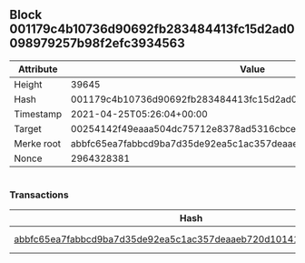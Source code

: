 ## Block 001179c4b10736d90692fb283484413fc15d2ad0098979257b98f2efc3934563

Attribute | Value
--- | ---
Height | 39645
Hash | 001179c4b10736d90692fb283484413fc15d2ad0098979257b98f2efc3934563
Timestamp | 2021-04-25T05:26:04+00:00
Target | 00254142f49eaaa504dc75712e8378ad5316cbcead634704b3734b6271167cc4
Merke root | abbfc65ea7fabbcd9ba7d35de92ea5c1ac357deaaeb720d1014117c803e564e6
Nonce | 2964328381

```

```

### Transactions

Hash | Amount
--- | ---
[abbfc65ea7fabbcd9ba7d35de92ea5c1ac357deaaeb720d1014117c803e564e6](abbfc65ea7fabbcd9ba7d35de92ea5c1ac357deaaeb720d1014117c803e564e6.md) | 10.00000000 SKEPTI 
